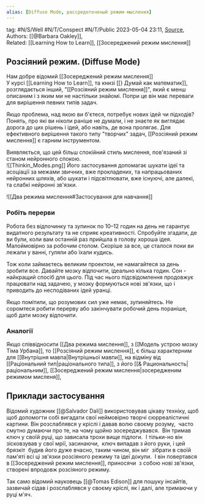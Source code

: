 ```yaml
---
alias: [Diffuse Mode, рассредоточеный режим мысления]
---
```

tag: #N/S/Well  #N/T/Conspect #N/T/Public 
2023-05-04 23:11, [Source](),  
Authors: [[@Barbara Oakley]],  
Related: [[Learning How to Learn]], [[Зосереджений режим мислення]] 

## **Розсіяний режим.** (**Diffuse Mode**)
Нам добре відомий [[Зосереджений режим мислення]]  
У курсі [[Learning How to Learn]], та книзі [[} Думай как математик]], розглядається інший, "[[Розсіяний режим мислення]]", який є менш описаним і з яким ми не настільки знайомі. Попри це він має переваги для вирішення певних типів задач.

Якщо проблема, над якою ви б'єтеся, потребує нових ідей чи підходів? 
Понять, про які ви ніколи раніше не думали, і не знаєте як виглядає дорога до цих рішень і ідей, або навіть, де вона пролягає.
Для ефективного вирішення такого типу "творчих" задач, [[Розсіяний режим мислення]] є гарним інструментом.

Виявляється, що цей більш спокійний стиль мислення, пов'язаний зі станом нейронного спокою.  
![[Thinkin_Modes.png]]
Його застосування допомагає шукати ідеї та асоціації за межами звичних, вже прокладених, та напрацьованих нейронних шляхів, або шукати і підсвітлювати, вже існуючі, але далекі, та слабкі нейронні зв'язки.

![[Два режима мислення#Застосування для навчання]]

### Робіть перерви
Робота без відпочинку та зупинок по 10–12 годин на день не гарантує видатного результату та не сприяє креативності. Спробуйте згадати, де ви були, коли вам останній раз прийшла в голову хороша ідея. Малоймовірно за робочим столом. Скоріше за все, це сталося поки ви лежали у ванні, гуляли або їхали кудись.

Тож коли займаєтесь великим проектом, не намагайтеся за день зробити все. Давайте мозку відпочити, ідеально кілька годин. Сон - найкращий спосіб для цього. Під час нього підсвідомлення продовжує працювати над задачею, у мозку формуються нові зв'язки, що і приводить до несподіваних ідей уранці.

Якщо помітили, що розумових сил уже немає, зупиняйтесь. Не соромтеся робити перерву або закінчувати робочий день пораніше, щоб дати мозку відпочити.

### Аналогії
Якщо співвідносити [[Два режима мислення]], з [[Модель устрою мозку Тіма Урбана]], то [[Розсіяний режим мислення]], є більш характерним для [[Внутрішня мавпа|Внутрішньої мавпи]], на відміну від [[Раціональний тип|раціонального типа]], з його [[& Рациональность|раціональним]], [[Зосереджений режим мислення|зосередженим режимом мисленя]],  


## Приклади застосування
Відомий художник  [[@Salvador Dali]] використовував цікаву техніку, щоб щоб допомогти собі вигадати свої неймовірно творчі сюрреалістичні картини.
Він розслаблявся у кріслі і давав волю своєму розуму, 
часто смутно думаючи про те, на чому щойно зосереджувався. 
Він тримав ключ у своїй руці, що зависала трохи вище підлоги. 
І тільки-но він зісковзував у свої мрії, засинаючи, 
ключ випадав з його руки, і цей брязкіт 
будив його дуже вчасно, таким чином, він міг 
зібрати в своїй пам'яті всі ці зв'язки розсіяного режиму та ідеї докупи. 
І він повертався в [[Зосереджений режим мислення]], приносячи 
з собою нові зв'язки, створені впродовж розсіяного режиму.

Так само відомий науковець [[@Tomas Edison]] для пошуку інсайтів, зазвичай сідав і розслаблявся у своєму кріслі, як і далі, але тримаючи у руці м'яч.



